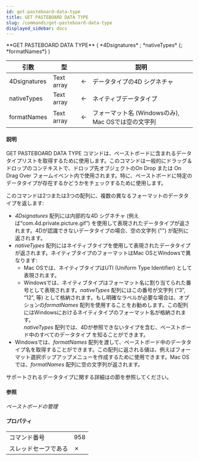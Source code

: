 ```yaml
---
id: get-pasteboard-data-type
title: GET PASTEBOARD DATA TYPE
slug: /commands/get-pasteboard-data-type
displayed_sidebar: docs
---
```


<!--REF #_command_.GET PASTEBOARD DATA TYPE.Syntax-->**GET PASTEBOARD DATA TYPE** ( *4Dsignatures* ; *nativeTypes* {; *formatNames*} )<!-- END REF-->
<!--REF #_command_.GET PASTEBOARD DATA TYPE.Params-->
| 引数 | 型 |  | 説明 |
| --- | --- | --- | --- |
| 4Dsignatures | Text array | &#8592; | データタイプの4D シグネチャ |
| nativeTypes | Text array | &#8592; | ネイティブデータタイプ |
| formatNames | Text array | &#8592; | フォーマット名 (Windowsのみ), Mac OSでは空の文字列 |

<!-- END REF-->

#### 説明 

<!--REF #_command_.GET PASTEBOARD DATA TYPE.Summary-->GET PASTEBOARD DATA TYPE コマンドは、ペーストボードに含まれるデータタイプリストを取得するために使用します。<!-- END REF-->このコマンドは一般的にドラッグ＆ドロップのコンテキストで、ドロップ先オブジェクトのOn Drop または On Drag Over フォームイベント内で使用されます。特に、ペーストボードに特定のデータタイプが存在するかどうかをチェックするために使用します。

このコマンドは2つまたは3つの配列に、複数の異なるフォーマットのデータタイプを返します:

* *4Dsignatures* 配列には内部的な4D シグネチャ (例えば“com.4d.private.picture.gif”) を使用して表現されたデータタイプが返されます。4Dが認識できないデータタイプの場合、空の文字列 ("") が配列に返されます。
* *nativeTypes* 配列にはネイティブタイプを使用して表現されたデータタイプが返されます。ネイティブタイプのフォーマットはMac OSとWindowsで異なります:  
   * Mac OSでは、ネイティブタイプはUTI (Uniform Type Identifier) として表現されます。  
   * Windowsでは、ネイティブタイプはフォーマット名に割り当てられた番号として表現されます。*nativeTypes* 配列にはこの番号が文字列 (“3”, “12”, 等) として格納されます。もし明確なラベルが必要な場合は、オプションの*formatNames* 配列を使用することをお勧めします。この配列にはWindowsにおけるネイティタイプのフォーマット名が格納されます。  
*nativeTypes* 配列では、4Dが参照できないタイプを含む、ペーストボード中のすべてのデータタイプ を知ることができます。
* Windowsでは、*formatNames* 配列を渡して、ペーストボード中のデータタイプ名を取得することができます。この配列に返される値は、例えばフォーマット選択ポップアップメニューを作成するために使用できます。Mac OSでは、*formatNames* 配列に空の文字列が返されます。

サポートされるデータタイプに関する詳細はの節を参照してください。

#### 参照 

*ペーストボードの管理*  

#### プロパティ

|  |  |
| --- | --- |
| コマンド番号 | 958 |
| スレッドセーフである | &cross; |


